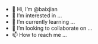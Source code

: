 - 👋 Hi, I’m @baixjian
- 👀 I’m interested in ...
- 🌱 I’m currently learning ...
- 💞️ I’m looking to collaborate on ...
- 📫 How to reach me ...


<!---
baixjian/baixjian is a ✨ special ✨ repository because its `README.md` (this file) appears on your GitHub profile.
You can click the Preview link to take a look at your changes.
--->

